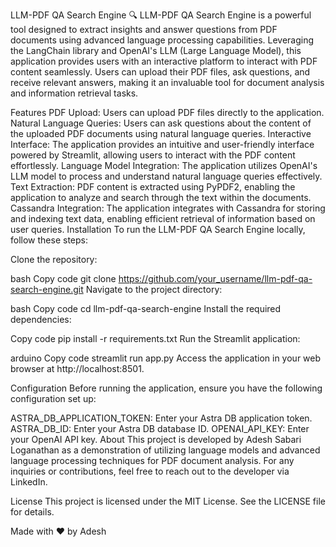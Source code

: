 LLM-PDF QA Search Engine 🔍
LLM-PDF QA Search Engine is a powerful tool designed to extract insights and answer questions from PDF documents using advanced language processing capabilities. Leveraging the LangChain library and OpenAI's LLM (Large Language Model), this application provides users with an interactive platform to interact with PDF content seamlessly. Users can upload their PDF files, ask questions, and receive relevant answers, making it an invaluable tool for document analysis and information retrieval tasks.

Features
PDF Upload: Users can upload PDF files directly to the application.
Natural Language Queries: Users can ask questions about the content of the uploaded PDF documents using natural language queries.
Interactive Interface: The application provides an intuitive and user-friendly interface powered by Streamlit, allowing users to interact with the PDF content effortlessly.
Language Model Integration: The application utilizes OpenAI's LLM model to process and understand natural language queries effectively.
Text Extraction: PDF content is extracted using PyPDF2, enabling the application to analyze and search through the text within the documents.
Cassandra Integration: The application integrates with Cassandra for storing and indexing text data, enabling efficient retrieval of information based on user queries.
Installation
To run the LLM-PDF QA Search Engine locally, follow these steps:

Clone the repository:

bash
Copy code
git clone https://github.com/your_username/llm-pdf-qa-search-engine.git
Navigate to the project directory:

bash
Copy code
cd llm-pdf-qa-search-engine
Install the required dependencies:

Copy code
pip install -r requirements.txt
Run the Streamlit application:

arduino
Copy code
streamlit run app.py
Access the application in your web browser at http://localhost:8501.

Configuration
Before running the application, ensure you have the following configuration set up:

ASTRA_DB_APPLICATION_TOKEN: Enter your Astra DB application token.
ASTRA_DB_ID: Enter your Astra DB database ID.
OPENAI_API_KEY: Enter your OpenAI API key.
About
This project is developed by Adesh Sabari Loganathan as a demonstration of utilizing language models and advanced language processing techniques for PDF document analysis. For any inquiries or contributions, feel free to reach out to the developer via LinkedIn.

License
This project is licensed under the MIT License. See the LICENSE file for details.

Made with ❤️ by Adesh
